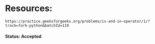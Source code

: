 # Resources: 
    https://practice.geeksforgeeks.org/problems/is-and-in-operator/1/?track=fork-python&batchId=119
    

#### Status: Accepted
    
